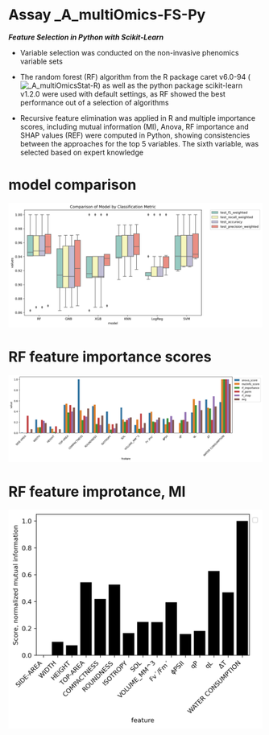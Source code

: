 Assay _A_multiOmics-FS-Py
==============

***Feature Selection in Python with Scikit-Learn***


- Variable selection was conducted on the non-invasive phenomics variable sets 

- The random forest (RF) algorithm from the R package caret v6.0-94 (![_A_multiOmicsStat-R](https://github.com/NIB-SI/multiOmics-integration/tree/main/_p_Omics/_I_Omics/_S_multiOmics/_A_multiOmicsStat-R)) as well as the python package scikit-learn v1.2.0 were used with default settings, as RF showed the best performance out of a selection of algorithms

- Recursive feature elimination was applied in R and multiple importance scores, including mutual information (MI), Anova, RF importance and SHAP values (REF) were computed in Python, showing consistencies between the approaches for the top 5 variables. The sixth variable, was selected based on expert knowledge

# model comparison
![](https://github.com/NIB-SI/multiOmics-integration/blob/main/_p_Omics/_I_Omics/_S_multiOmics/_A_multiOmics-FS-Py/reports/model_comparison.png)
# RF feature importance scores
![](https://github.com/NIB-SI/multiOmics-integration/blob/main/_p_Omics/_I_Omics/_S_multiOmics/_A_multiOmics-FS-Py/reports/RF_importance_all.png)
# RF feature improtance, MI
![](https://github.com/NIB-SI/multiOmics-integration/blob/main/_p_Omics/_I_Omics/_S_multiOmics/_A_multiOmics-FS-Py/reports/RF_importance_mutualInformation.png)
